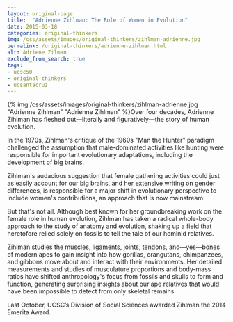 ```yaml
---
layout: original-page
title:  "Adrienne Zihlman: The Role of Women in Evolution"
date: 2015-03-18
categories: original-thinkers
img: /css/assets/images/original-thinkers/zihlman-adrienne.jpg
permalink: /original-thinkers/adrienne-zihlman.html
alt: Adriene Zilman
exclude_from_search: true
tags: 
- ucsc50
- original-thinkers
- ucsantacruz
---
```


{% img /css/assets/images/original-thinkers/zihlman-adrienne.jpg "Adrienne Zihlman" "Adrienne Zihlman" %}Over four decades, Adrienne Zihlman has fleshed out—literally and figuratively—the story of human evolution.

In the 1970s, Zihlman's critique of the 1960s "Man the Hunter" paradigm challenged the assumption that male-dominated activities like hunting were responsible for important evolutionary adaptations, including the development of big brains.

Zihlman's audacious suggestion that female gathering activities could just as easily account for our big brains, and her extensive writing on gender differences, is responsible for a major shift in evolutionary perspective to include women's contributions, an approach that is now mainstream.

But that's not all. Although best known for her groundbreaking work on the female role in human evolution, Zihlman has taken a radical whole-body approach to the study of anatomy and evolution, shaking up a field that heretofore relied solely on fossils to tell the tale of our hominid relatives.

Zihlman studies the muscles, ligaments, joints, tendons, and—yes—bones of modern apes to gain insight into how gorillas, orangutans, chimpanzees, and gibbons move about and interact with their environments. Her detailed measurements and studies of musculature proportions and body-mass ratios have shifted anthropology's focus from fossils and skulls to form and function, generating surprising insights about our ape relatives that would have been impossible to detect from only skeletal remains.

Last October, UCSC’s Division of Social Sciences awarded Zihlman the 2014 Emerita Award.